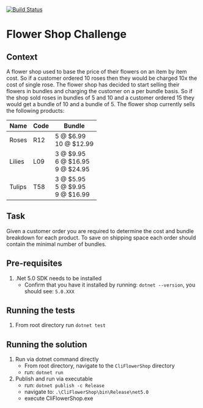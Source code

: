 [![Build Status](https://app.travis-ci.com/pete-eams/CliFlowerShop.svg?branch=master)](https://app.travis-ci.com/pete-eams/CliFlowerShop)

# Flower Shop Challenge

## Context

A flower shop used to base the price of their flowers on an item by item cost. So if a
customer ordered 10 roses then they would be charged 10x the cost of single rose. The
flower shop has decided to start selling their flowers in bundles and charging the customer
on a per bundle basis. So if the shop sold roses in bundles of 5 and 10 and a customer
ordered 15 they would get a bundle of 10 and a bundle of 5.
The flower shop currently sells the following products:

| Name   | Code | Bundle                                |
|--------|------|---------------------------------------|
| Roses  | R12  | 5 @ $6.99<br>10 @ $12.99              |
| Lilies | L09  | 3 @ $9.95<br>6 @ $16.95<br>9 @ $24.95 |
| Tulips | T58  | 3 @ $5.95<br>5 @ $9.95<br>9 @ $16.99  |

## Task
Given a customer order you are required to determine the cost and bundle breakdown for
each product. To save on shipping space each order should contain the minimal number
of bundles.

## Pre-requisites
1. .Net 5.0 SDK needs to be installed
    * Confirm that you have it installed by running: `dotnet --version`, you should see: `5.0.XXX`

## Running the tests
1. From root directory run `dotnet test`

## Running the solution
1. Run via dotnet command directly
    * From root directory, navigate to the `CliFlowerShop` directory
    * run: `dotnet run`
2. Publish and run via executable
    * run: `dotnet publish -c Release`
    * navigate to: `.\CliFlowerShop\bin\Release\net5.0`
    * execute CliFlowerShop.exe
